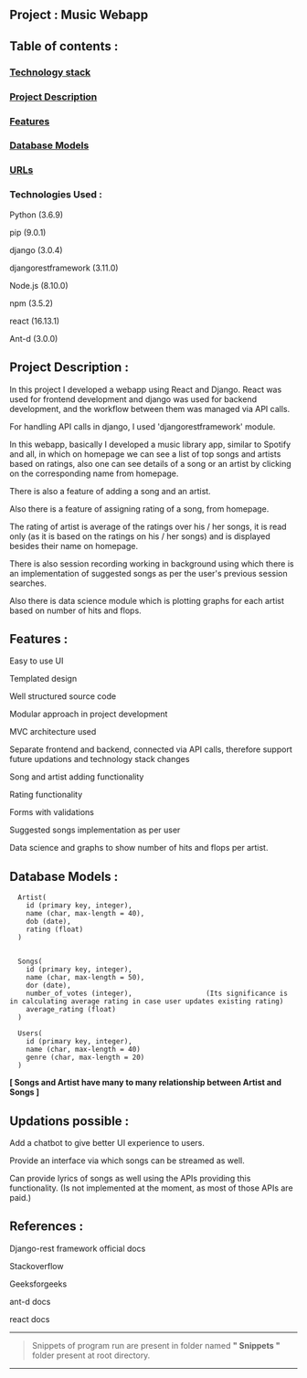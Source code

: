 ## Project : Music Webapp




## Table of contents :

### [ Technology stack ](#technologies-used)

### [ Project Description ](#project-description)

### [ Features ](#features)

### [ Database Models ](#database-models)

### [ URLs ](#urls)

### Technologies Used :

Python (3.6.9)

pip (9.0.1)

django (3.0.4)

djangorestframework (3.11.0)

Node.js (8.10.0)

npm (3.5.2)

react (16.13.1)

Ant-d (3.0.0)



## Project Description :
In this project I developed a webapp using React and Django.
React was used for frontend development and django was used for backend development, and the workflow between them was managed via API calls.

For handling API calls in django, I used 'djangorestframework' module.

In this webapp, basically I developed a music library app, similar to Spotify and all, in which on homepage we can see a list of top songs and artists based on ratings, also one can see details of a song or an artist by clicking on the corresponding name from homepage.

There is also a feature of adding a song and an artist.

Also there is a feature of assigning rating of a song, from homepage.

The rating of artist is average of the ratings over his / her songs, it is read only (as it is based on the ratings on his / her songs) and is displayed besides their name on homepage.

There is also session recording working in background using which there is an implementation of suggested songs as per the user's previous session searches.

Also there is data science module which is plotting graphs for each artist based on number of hits and flops.



## Features :

Easy to use UI

Templated design

Well structured source code

Modular approach in project development

MVC architecture used

Separate frontend and backend, connected via API calls, therefore support future updations and technology stack changes

Song and artist adding functionality

Rating functionality

Forms with validations

Suggested songs implementation as per user

Data science and graphs to show number of hits and flops per artist. 



## Database Models :

      Artist(
        id (primary key, integer), 
        name (char, max-length = 40), 
        dob (date),
        rating (float)
      )


      Songs(
        id (primary key, integer), 
        name (char, max-length = 50), 
        dor (date),
        number_of_votes (integer),                  (Its significance is in calculating average rating in case user updates existing rating)
        average_rating (float)
      )

      Users(
        id (primary key, integer),
        name (char, max-length = 40)
        genre (char, max-length = 20)
      )

**[ Songs and Artist have many to many relationship between Artist and Songs ]**



## Updations possible :

Add a chatbot to give better UI experience to users.

Provide an interface via which songs can be streamed as well.

Can provide lyrics of songs as well using the APIs providing this functionality. (Is not implemented at the moment, as most of those APIs are paid.)



## References :

Django-rest framework official docs

Stackoverflow

Geeksforgeeks

ant-d docs

react docs


------------------------------------------------------------------------------------------------------------
  > Snippets of program run are present in folder named **" Snippets "** folder present at root directory.
------------------------------------------------------------------------------------------------------------